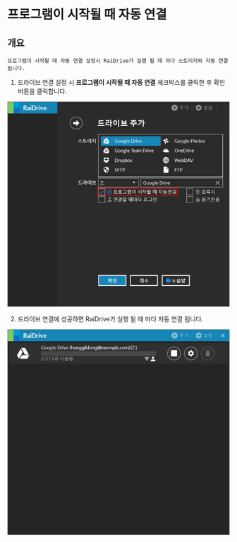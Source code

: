 # 프로그램이 시작될 때 자동 연결  

개요
---

~~~
프로그램이 시작될 때 자동 연결 설정시 RaiDrive가 실행 될 때 마다 스토리지와 자동 연결됩니다.
~~~

1. 드라이브 연결 설정 시 **프로그램이 시작될 때 자동 연결** 체크박스를 클릭한 후 확인 버튼을 클릭합니다.  

![automatic](/automatic.PNG?raw=true)  

2. 드라이브 연결에 성공하면 RaiDrive가 실행 될 때 마다 자동 연결 됩니다.

![connection](/drive_connection.PNG?raw=true)  
